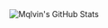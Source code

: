 <img align="middle" alt="Mqlvin's GitHub Stats" src="https://github-readme-stats.vercel.app/api?username=Mqlvin&show_icons=true&hide_border=true&title_color=199900&icon_color=68EB4E&bg_color=1C1C1C&text_color=ffffff"/>
